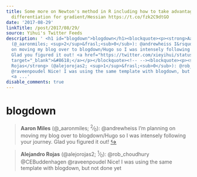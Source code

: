 ```yaml
---
title: Some more on Newton's method in R including how to take advantage of symbolic
  differentiation for gradient/Hessian https://t.co/fzk2C9dtGO
date: '2017-08-29'
linkTitle: /post/2017/08/29/
source: Yihui's Twitter Feeds
description: ' <h1 id="blogdown">blogdown</h1><blockquote><p><strong>Aaron Miles</strong>
  (@_aaronmiles; <sup>2</sup>&frasl;<sub>0</sub>): @andrewheiss I&rsquo;m planning
  on moving my blog over to blogdown/Hugo so I was intensely following your journey.
  Glad you figured it out! <a href="https://twitter.com/xieyihui/status/902487104701300736"
  target="_blank">&#8618;</a></p></blockquote><!-- --><blockquote><p><strong>Alejandro
  Rojas</strong> (@alejorojas2; <sup>1</sup>&frasl;<sub>0</sub>): @rob_choudhury @CEBuddenhagen
  @raveenpoudel Nice! I was using the same template with blogdown, but not done yet
  <a ...'
disable_comments: true
---
```

 <h1 id="blogdown">blogdown</h1><blockquote><p><strong>Aaron Miles</strong> (@_aaronmiles; <sup>2</sup>&frasl;<sub>0</sub>): @andrewheiss I&rsquo;m planning on moving my blog over to blogdown/Hugo so I was intensely following your journey. Glad you figured it out! <a href="https://twitter.com/xieyihui/status/902487104701300736" target="_blank">&#8618;</a></p></blockquote><!-- --><blockquote><p><strong>Alejandro Rojas</strong> (@alejorojas2; <sup>1</sup>&frasl;<sub>0</sub>): @rob_choudhury @CEBuddenhagen @raveenpoudel Nice! I was using the same template with blogdown, but not done yet <a ...